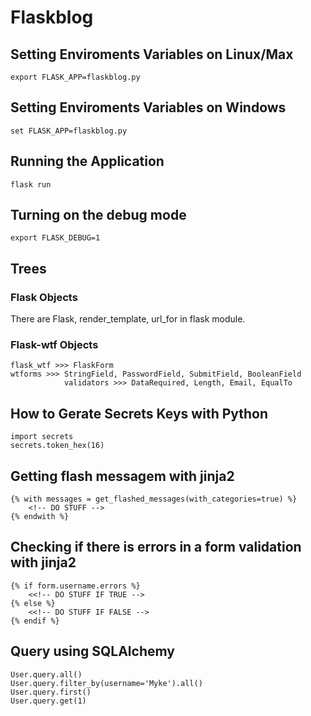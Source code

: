 # Flaskblog

## Setting Enviroments Variables on Linux/Max

	export FLASK_APP=flaskblog.py

## Setting Enviroments Variables on Windows

	set FLASK_APP=flaskblog.py

## Running the Application

	flask run
## Turning on the debug mode

	export FLASK_DEBUG=1

## Trees

### Flask Objects

There are Flask, render_template, url_for in flask module.

### Flask-wtf Objects

	flask_wtf >>> FlaskForm
	wtforms >>> StringField, PasswordField, SubmitField, BooleanField 
				validators >>> DataRequired, Length, Email, EqualTo

## How to Gerate Secrets Keys with Python

	import secrets
	secrets.token_hex(16)

## Getting flash messagem with jinja2

	{% with messages = get_flashed_messages(with_categories=true) %}
		<!-- DO STUFF -->
	{% endwith %}

## Checking if there is errors in a form validation with jinja2

	{% if form.username.errors %}
		<<!-- DO STUFF IF TRUE -->
	{% else %}
		<<!-- DO STUFF IF FALSE -->
	{% endif %}

## Query using SQLAlchemy

	User.query.all()
	User.query.filter_by(username='Myke').all()
	User.query.first()
	User.query.get(1)
